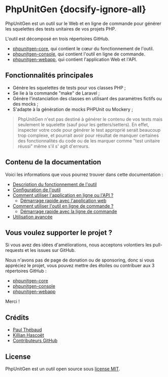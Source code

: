 # PhpUnitGen {docsify-ignore-all}

PhpUnitGen est un outil sur le Web et en ligne de commande pour générer les squelettes des tests unitaires de vos
projets PHP.

L'outil est décomposé en trois répertoires GitHub.

- [phpunitgen-core](https://github.com/paul-thebaud/phpunitgen-core), qui contient le cœur du fonctionnement de l'outil.
- [phpunitgen-console](https://github.com/paul-thebaud/phpunitgen-console), qui contient l'outil en ligne de commande.
- [phpunitgen-webapp](https://github.com/paul-thebaud/phpunitgen-webapp), qui contient l'application Web et l'API.

## Fonctionnalités principales

- Génère les squelettes de tests pour vos classes PHP ;
- Se lie à la commande "make" de Laravel ;
- Génère l'instanciation des classes en utilisant des paramètres fictifs ou des mocks ;
- S'adapte à la génération de mocks PHPUnit ou Mockery ;

> PhpUnitGen n'est pas destiné à générer le contenu de vos tests mais seulement le squelette
> (sauf pour les getters/setters).
> En effet, inspecter votre code pour générer le test approprié serait beaucoup trop complexe, et pourrait avoir pour
> résultat de manquer certaines des fonctionnalités du code ou de les marquer comme "test unitaire réussi" même s'il s'
> agit d'erreurs.

## Contenu de la documentation

Voici les informations que vous pourrez trouver dans cette documentation :

- [Description du fonctionnement de l'outil](/fr/how-does-it-work.md)
- [Configuration de l'outil](/fr/configuration.md)
- [Comment utiliser l'application en ligne ou l'API ?](/fr/webapp.md)
    - [Démarrage rapide avec l'application web](/fr/webapp.md#démarrage-rapide)
- [Comment utiliser l'outil en ligne de commande ?](/fr/command-line.md)
    - [Démarrage rapide avec la ligne de commande](/fr/command-line.md#démarrage-rapide)
- [Utilisation avancée](/fr/advanced-usage.md)

## Vous voulez supporter le projet ?

Si vous avez des idées d'améliorations, nous acceptons volontiers les pull-requests et les issues sur GitHub.

Nous n'avons pas de page de donation ou de sponsoring, donc si vous appréciez le projet, vous pouvez mettre des étoiles
ou contribuer aux 3 répertoires GitHub :

- [phpunitgen-core](https://github.com/paul-thebaud/phpunitgen-core)
- [phpunitgen-console](https://github.com/paul-thebaud/phpunitgen-console)
- [phpunitgen-webapp](https://github.com/paul-thebaud/phpunitgen-webapp)

Merci !

## Crédits

- [Paul Thébaud](https://github/paul-thebaud)
- [Killian Hascoët](https://github.com/KillianH)
- [Contributeurs GitHub](https://github.com/paul-thebaud/phpunitgen-core/graphs/contributors)

## License

PhpUnitGen est un outil open source sous
[license MIT](https://opensource.org/licenses/MIT).

